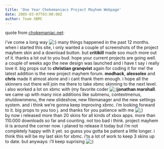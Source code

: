 ```yaml
---
title: 'One Year Chokemaniacs Project Mayhem Webpage'
date: 2005-03-07T03:00:00Z
author: Team XBMC
---
```

quote from [chokemaniac.net](http://www.chokemaniac.net):

 i’ve come a long way ![:)](/images/blog/icon_smile.gif) many things happened in the past 12 months. when i started this site, i only wanted a couple of screenshots of the project mayhem skin and a download button. but **critikill** made soo much more out of it. thanks a lot out to you bud. hope your current projects are going well.   
 a couple of weeks ago the new design was launched and i have t say i really love it. big props out to **christian granqvist** again for coding it for me! the latest addition is the new project mayhem forum. **modhack**, **alexsolex** and **chris** made it almost alone and i cant thank them enough. i hope all the skinners out there will join me there to take xbmc skinning to the next level.   
 i also worked a lot on xbmc with (my favorite coder ![;)](/images/blog/icon_wink.gif)**jonathan marshall**. we came up with many nice additions like submenu, contextmenus, shutdownmenu, the new slideshow, new filemanager and the new settings system. and i think we’re gonna keep improving xbmc. i’m looking forward to it. big props to you too j. and thanks for you patience with me ![;)](/images/blog/icon_wink.gif)  
 by now i released more than 20 skins for all kinds of xbox apps. more than 110.000 downloads so far and counting. not too bad i think. project mayhem iii is around the corner now. i planed to release it today but i’m not completely happy with it yet. so guess you gotta be patient a little longer. i think this will be my last skin for xbmc. i’ts a lot of work to keep 3 skins up to date. but anyways: i’ll keep suprising ![;)](/images/blog/icon_wink.gif)

 